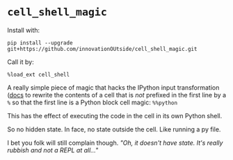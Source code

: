 # `cell_shell_magic`

Install with:

`pip install --upgrade git+https://github.com/innovationOUtside/cell_shell_magic.git`

Call it by:

`%load_ext cell_shell`


A really simple piece of magic that hacks the IPython input transformation ([docs](https://ipython.readthedocs.io/en/stable/config/inputtransforms.html) to rewrite the contents of a cell that is *not* prefixed in the first line by a `%` so that the first line is a Python block cell magic: `%%python`

This has the effect of executing the code in the cell in its own Python shell.

So no hidden state. In face, no state outside the cell. Like running a py file.

I bet you folk will still complain though. *"Oh, it doesn't have state. It's really rubbish and not a REPL at all..."*